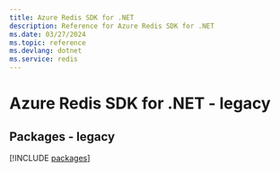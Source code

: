 ```yaml
---
title: Azure Redis SDK for .NET
description: Reference for Azure Redis SDK for .NET
ms.date: 03/27/2024
ms.topic: reference
ms.devlang: dotnet
ms.service: redis
---
```

# Azure Redis SDK for .NET - legacy
## Packages - legacy
[!INCLUDE [packages](redis-index.md)]